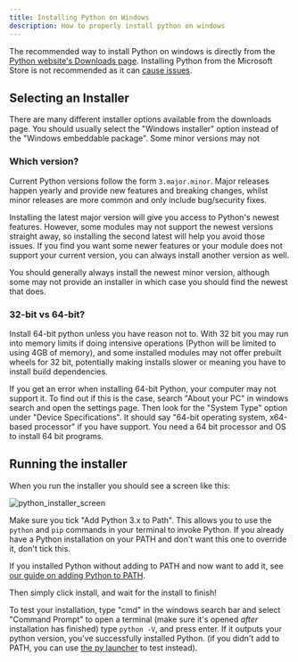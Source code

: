 ```yaml
---
title: Installing Python on Windows
description: How to properly install python on windows
---
```


The recommended way to install Python on windows is directly from the
[Python website's Downloads page](https://www.python.org/downloads/windows/).
Installing Python from the Microsoft Store is not recommended as it can
[cause issues](../microsoft-store.md).

## Selecting an Installer
There are many different installer options available from the downloads page.
You should usually select the "Windows installer" option instead of the "Windows
embeddable package". Some minor versions may not

### Which version?
Current Python versions follow the form `3.major.minor`. Major releases happen
yearly and provide new features and breaking changes, whilst minor releases are
more common and only include bug/security fixes.

Installing the latest major version will give you access to Python's newest
features. However, some modules may not support the newest versions straight
away, so installing the second latest will help you avoid those issues. If you
find you want some newer features or your module does not support your current
version, you can always install another version as well.

You should generally always install the newest minor version, although some may
not provide an installer in which case you should find the newest that does.

### 32-bit vs 64-bit?
Install 64-bit python unless you have reason not to. With 32 bit you may run
into memory limits if doing intensive operations (Python will be limited to
using 4GB of memory), and some installed modules may not offer prebuilt wheels
for 32 bit, potentially making installs slower or meaning you have to install
build dependencies.

If you get an error when installing 64-bit Python, your computer may not support
it. To find out if this is the case, search "About your PC" in windows search
and open the settings page. Then look for the "System Type" option under "Device
Specifications". It should say "64-bit operating system, x64-based processor" if
you have support. You need a 64 bit processor and OS to install 64 bit programs.

## Running the installer
When you run the installer you should see a screen like this:

![python_installer_screen](https://user-images.githubusercontent.com/22353562/126144479-cfe6bd98-6d2e-47c3-b6b3-5de9f2656e9a.png)

Make sure you tick "Add Python 3.x to Path". This allows you to use the `python`
and `pip` commands in your terminal to invoke Python. If you already have a
Python installation on your PATH and don't want this one to override it, don't
tick this.

If you installed Python without adding to PATH and now want to add it, see
[our guide on adding Python to PATH](../python-on-windows.md#adding-python-to-your-path).

Then simply click install, and wait for the install to finish!

To test your installation, type "cmd" in the windows search bar and select
"Command Prompt" to open a terminal (make sure it's opened *after* installation
has finished) type `python -V`, and press enter. If it outputs your python
version, you've successfully installed Python. (if you didn't add to PATH, you
can use [the py launcher](../python-on-windows.md#the-py-launcher) to test
instead).
